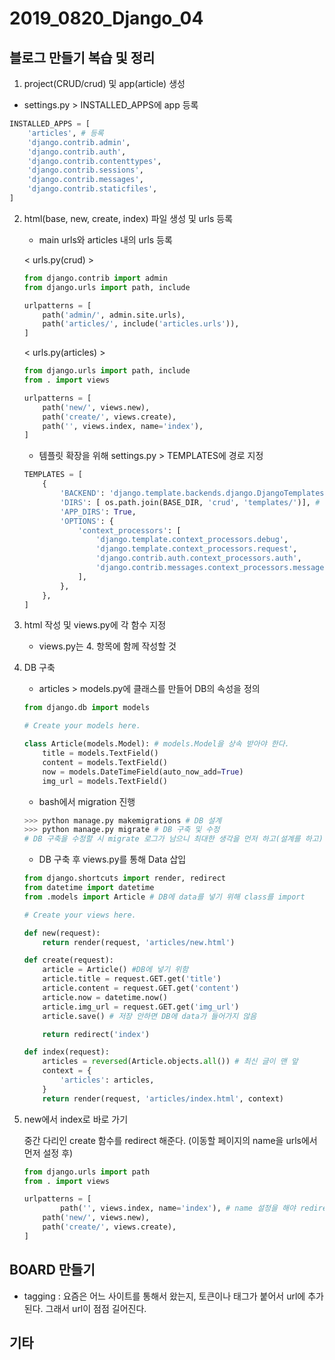 # 2019_0820_Django_04

## 블로그 만들기 복습 및 정리

1.  project(CRUD/crud) 및 app(article) 생성

   - settings.py > INSTALLED_APPS에 app 등록

   ```python
   INSTALLED_APPS = [
       'articles', # 등록
       'django.contrib.admin',
       'django.contrib.auth',
       'django.contrib.contenttypes',
       'django.contrib.sessions',
       'django.contrib.messages',
       'django.contrib.staticfiles',
   ]
   ```

   

2. html(base, new, create, index) 파일 생성 및 urls 등록

   - main urls와 articles 내의 urls 등록

   < urls.py(crud) >

   ```python
   from django.contrib import admin
   from django.urls import path, include
   
   urlpatterns = [
       path('admin/', admin.site.urls),
       path('articles/', include('articles.urls')),
   ]
   ```

   < urls.py(articles) >

   ```python
   from django.urls import path, include
   from . import views
   
   urlpatterns = [
       path('new/', views.new),
       path('create/', views.create),
       path('', views.index, name='index'),
   ]
   ```

   - 템플릿 확장을 위해 settings.py > TEMPLATES에 경로 지정

   ```python
   TEMPLATES = [
       {
           'BACKEND': 'django.template.backends.django.DjangoTemplates',
           'DIRS': [ os.path.join(BASE_DIR, 'crud', 'templates/')], # 경로 설정
           'APP_DIRS': True,
           'OPTIONS': {
               'context_processors': [
                   'django.template.context_processors.debug',
                   'django.template.context_processors.request',
                   'django.contrib.auth.context_processors.auth',
                   'django.contrib.messages.context_processors.messages',
               ],
           },
       },
   ]
   ```



3. html 작성 및 views.py에 각 함수 지정
   - views.py는 4. 항목에 함께 작성할 것



4. DB 구축

   - articles > models.py에 클래스를 만들어 DB의 속성을 정의

   ```python
   from django.db import models
   
   # Create your models here.
   
   class Article(models.Model): # models.Model을 상속 받아야 한다.
       title = models.TextField()
       content = models.TextField()
       now = models.DateTimeField(auto_now_add=True)
       img_url = models.TextField()
   ```

   - bash에서 migration 진행

   ```bash
   >>> python manage.py makemigrations # DB 설계
   >>> python manage.py migrate # DB 구축 및 수정
   # DB 구축을 수정할 시 migrate 로그가 남으니 최대한 생각을 먼저 하고(설계를 하고)
   ```

   - DB 구축 후 views.py를 통해 Data 삽입

   ```python
   from django.shortcuts import render, redirect
   from datetime import datetime
   from .models import Article # DB에 data를 넣기 위해 class를 import
   
   # Create your views here.
   
   def new(request):
       return render(request, 'articles/new.html')
   
   def create(request):
       article = Article() #DB에 넣기 위함
       article.title = request.GET.get('title')
       article.content = request.GET.get('content')
       article.now = datetime.now()
       article.img_url = request.GET.get('img_url')
       article.save() # 저장 안하면 DB에 data가 들어가지 않음
   
       return redirect('index')
   
   def index(request):
       articles = reversed(Article.objects.all()) # 최신 글이 맨 앞
       context = {
           'articles': articles,
       }
       return render(request, 'articles/index.html', context)
   ```

   

5. new에서 index로 바로 가기

   중간 다리인 create 함수를 redirect 해준다. (이동할 페이지의 name을 urls에서 먼저 설정 후)

   ```python
   from django.urls import path
   from . import views
   
   urlpatterns = [
           path('', views.index, name='index'), # name 설정을 해야 redirect 가능
       path('new/', views.new),
       path('create/', views.create),
   ]
   ```

   

## BOARD 만들기

- tagging : 요즘은 어느 사이트를 통해서 왔는지, 토큰이나 태그가 붙어서 url에 추가된다. 그래서 url이 점점 길어진다.



## 기타

